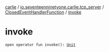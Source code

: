 [carlie](../../index.md) / [io.seventeenninetyone.carlie.tcp_server](../index.md) / [ClosedEventHandlerFunction](index.md) / [invoke](./invoke.md)

# invoke

`open operator fun invoke(): `[`Unit`](https://kotlinlang.org/api/latest/jvm/stdlib/kotlin/-unit/index.html)